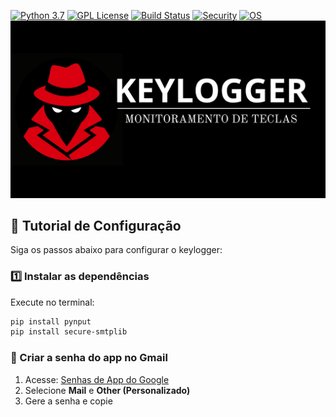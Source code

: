 [![Python 3.7](https://img.shields.io/badge/Python-3.7-blue.svg)](https://www.python.org/)
[![GPL License](https://img.shields.io/badge/License-GPL-blue.svg)](https://www.gnu.org/licenses/gpl-3.0.en.html)
[![Build Status](https://img.shields.io/badge/build-passing-brightgreen.svg)](#)
[![Security](https://img.shields.io/badge/security-reviewed-green.svg)](#)
[![OS](https://img.shields.io/badge/os-Windows%20%7C%20Linux%20%7C%20Mac-blue.svg)](#)
<img src="./capa.png" alt="Descrição da imagem" width="800"/>
## 📌 Tutorial de Configuração

Siga os passos abaixo para configurar o keylogger:

### 1️⃣ Instalar as dependências

Execute no terminal:

```bash
pip install pynput
pip install secure-smtplib
````

### 🔑 Criar a senha do app no Gmail

1. Acesse: [Senhas de App do Google](https://myaccount.google.com/apppasswords)  
2. Selecione **Mail** e **Other (Personalizado)**  
3. Gere a senha e copie
